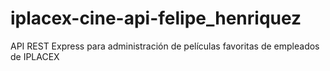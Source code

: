 # iplacex-cine-api-felipe_henriquez
 API REST Express para administración de películas favoritas de empleados de IPLACEX
